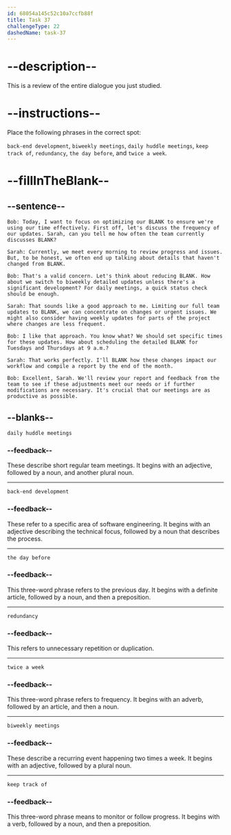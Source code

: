 ```yaml
---
id: 68054a145c52c10a7ccfb88f
title: Task 37
challengeType: 22
dashedName: task-37
---
```


<!-- REVIEW -->

# --description--

This is a review of the entire dialogue you just studied.

# --instructions--

Place the following phrases in the correct spot:

`back-end development`, `biweekly meetings`, `daily huddle meetings`, `keep track of`, `redundancy`, `the day before`, and `twice a week`.

# --fillInTheBlank--

## --sentence--

`Bob: Today, I want to focus on optimizing our BLANK to ensure we're using our time effectively. First off, let's discuss the frequency of our updates. Sarah, can you tell me how often the team currently discusses BLANK?`

`Sarah: Currently, we meet every morning to review progress and issues. But, to be honest, we often end up talking about details that haven't changed from BLANK.`

`Bob: That's a valid concern. Let's think about reducing BLANK. How about we switch to biweekly detailed updates unless there's a significant development? For daily meetings, a quick status check should be enough.`

`Sarah: That sounds like a good approach to me. Limiting our full team updates to BLANK, we can concentrate on changes or urgent issues. We might also consider having weekly updates for parts of the project where changes are less frequent.`

`Bob: I like that approach. You know what? We should set specific times for these updates. How about scheduling the detailed BLANK for Tuesdays and Thursdays at 9 a.m.?`

`Sarah: That works perfectly. I'll BLANK how these changes impact our workflow and compile a report by the end of the month.`

`Bob: Excellent, Sarah. We'll review your report and feedback from the team to see if these adjustments meet our needs or if further modifications are necessary. It's crucial that our meetings are as productive as possible.`

## --blanks--

`daily huddle meetings`

### --feedback--

These describe short regular team meetings. It begins with an adjective, followed by a noun, and another plural noun.

---

`back-end development`

### --feedback--

These refer to a specific area of software engineering. It begins with an adjective describing the technical focus, followed by a noun that describes the process.

---

`the day before`

### --feedback--

This three-word phrase refers to the previous day. It begins with a definite article, followed by a noun, and then a preposition.

---

`redundancy`

### --feedback--

This refers to unnecessary repetition or duplication.

---

`twice a week`

### --feedback--

This three-word phrase refers to frequency. It begins with an adverb, followed by an article, and then a noun.

---

`biweekly meetings`

### --feedback--

These describe a recurring event happening two times a week. It begins with an adjective, followed by a plural noun.

---

`keep track of`

### --feedback--

This three-word phrase means to monitor or follow progress. It begins with a verb, followed by a noun, and then a preposition.
